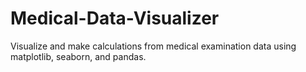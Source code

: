 # Medical-Data-Visualizer
Visualize and make calculations from medical examination data using matplotlib, seaborn, and pandas. 
